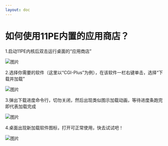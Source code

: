 ```yaml
---
layout: doc
---
```

# 如何使用11PE内置的应用商店？
1.启动11PE内核后双击运行桌面的“应用商店”

![图片](https://i.imgtg.com/2023/08/01/Onb5Jt.png)

2.选择你需要的软件（这里以“CGI-Plus”为例），在该软件一栏右键单击，选择“下载并加载”
  
![图片](https://i.imgtg.com/2023/08/01/OnbqxX.png)

3.弹出下载进度命令行，切勿关闭，然后出现类似图示加载动画，等待进度条跑完即代表加载完成

![图片](https://i.imgtg.com/2023/08/01/OnbaXi.png)

4.桌面出现新加载软件图标，打开可正常使用，快去试试吧！

![图片](https://i.imgtg.com/2023/08/01/OnbBlx.png)